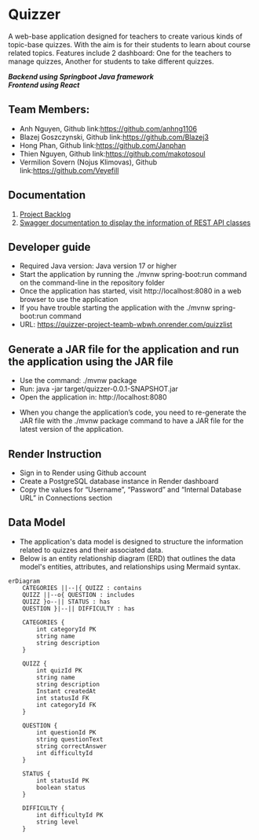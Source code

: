 # Quizzer

A web-base application designed for teachers to create various kinds of topic-base quizzes. With the aim is for their students to learn about course related topics. Features include 2 dashboard: One for the teachers to manage quizzes, Another for students to take different quizzes.

***Backend using Springboot Java framework***<br>
***Frontend using React***

## Team Members:
- Anh Nguyen, Github link:<https://github.com/anhng1106>
- Blazej Goszczynski, Github link:<https://github.com/Blazej3>
- Hong Phan, Github link:<https://github.com/Janphan>
- Thien Nguyen, Github link:<https://github.com/makotosoul>
- Vermilion Sovern (Nojus Klimovas), Github link:<https://github.com/Veyefill>

## Documentation
1. [Project Backlog](https://github.com/orgs/softProTeam1/projects/1)
2. [Swagger documentation to display the information of REST API classes](https://quizzer-project-teamb-wbwh.onrender.com/swagger-ui/index.html)

## Developer guide
- Required Java version: Java version 17 or higher
- Start the application by running the ./mvnw spring-boot:run command on the command-line in the repository folder
- Once the application has started, visit http://localhost:8080 in a web browser to use the application
- If you have trouble starting the application with the ./mvnw spring-boot:run command
- URL: https://quizzer-project-teamb-wbwh.onrender.com/quizzlist

## Generate a JAR file for the application and run the application using the JAR file
- Use the command: ./mvnw package
- Run: java -jar target/quizzer-0.0.1-SNAPSHOT.jar
- Open the application in:  http://localhost:8080
* When you change the application’s code, you need to re-generate the JAR file with the ./mvnw package command to have a JAR file for the latest version of the application.


## Render Instruction

- Sign in to Render using Github account
- Create a PostgreSQL database instance in Render dashboard
- Copy the values for “Username”, “Password” and “Internal Database URL” in Connections section


## Data Model

- The application's data model is designed to structure the information related to quizzes and their associated data. 
- Below is an entity relationship diagram (ERD) that outlines the data model's entities, attributes, and relationships using Mermaid syntax.

```mermaid
erDiagram
    CATEGORIES ||--|{ QUIZZ : contains
    QUIZZ ||--o{ QUESTION : includes
    QUIZZ }o--|| STATUS : has
    QUESTION }|--|| DIFFICULTY : has

    CATEGORIES {
        int categoryId PK
        string name
        string description
    }

    QUIZZ {
        int quizId PK
        string name
        string description
        Instant createdAt
        int statusId FK
        int categoryId FK
    }

    QUESTION {
        int questionId PK
        string questionText
        string correctAnswer
        int difficultyId
    }

    STATUS {
        int statusId PK
        boolean status
    }

    DIFFICULTY {
        int difficultyId PK
        string level
    }

